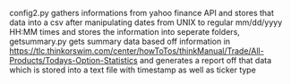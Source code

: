 config2.py gathers informations from yahoo finance API and stores that data into a csv after manipulating dates from UNIX to regular mm/dd/yyyy HH:MM times and stores the information into seperate folders, getsummary.py gets summary data based off information in https://tlc.thinkorswim.com/center/howToTos/thinkManual/Trade/All-Products/Todays-Option-Statistics and generates a report off that data which is stored into a text file with timestamp as well as ticker type